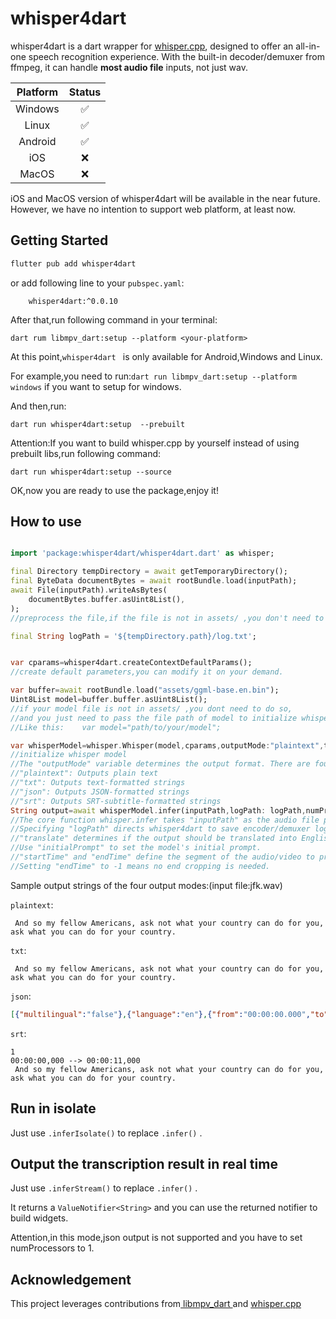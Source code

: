 # whisper4dart

whisper4dart is a dart wrapper for [whisper.cpp](https://github.com/ggerganov/whisper.cpp), designed to offer an all-in-one speech recognition experience. With the built-in decoder/demuxer from ffmpeg, it can handle **most audio file** inputs, not just wav.

| Platform | Status |
| :------: | :----: |
| Windows |   ✅   |
|  Linux  |   ✅   |
| Android |   ✅   |
|   iOS   |   ❌   |
|  MacOS  |   ❌   |

iOS and MacOS version of whisper4dart will be available in the near future. However, we have no intention to support web platform, at least now.

## Getting Started

```powershell
flutter pub add whisper4dart
```

or add following line to your `pubspec.yaml`:

```
    whisper4dart:^0.0.10
```

After that,run following command in your terminal:

```
dart rum libmpv_dart:setup --platform <your-platform>
```

At this point,`whisper4dart ` is only available for Android,Windows and Linux.

For example,you need to run:`dart run libmpv_dart:setup --platform windows` if you want to setup for windows.

And then,run:

```
dart run whisper4dart:setup  --prebuilt
```

Attention:If you want to build whisper.cpp by yourself instead of using prebuilt libs,run following command:

```
dart run whisper4dart:setup --source
```

OK,now you are ready to use the package,enjoy it!

## How to use

```dart

import 'package:whisper4dart/whisper4dart.dart' as whisper;

final Directory tempDirectory = await getTemporaryDirectory();
final ByteData documentBytes = await rootBundle.load(inputPath);
await File(inputPath).writeAsBytes(
    documentBytes.buffer.asUint8List(),
);
//preprocess the file,if the file is not in assets/ ,you don't need to use the code above.

final String logPath = '${tempDirectory.path}/log.txt';


var cparams=whisper4dart.createContextDefaultParams();
//create default parameters,you can modify it on your demand.

var buffer=await rootBundle.load("assets/ggml-base.en.bin");
Uint8List model=buffer.buffer.asUint8List();
//if your model file is not in assets/ ,you dont need to do so,
//and you just need to pass the file path of model to initialize whisper.
//Like this:	var model="path/to/your/model";

var whisperModel=whisper.Whisper(model,cparams,outputMode:"plaintext",translate:False,initialPrompt:"",startTime:0,endTime:-1);
//initialize whisper model
//The "outputMode" variable determines the output format. There are four options:
//"plaintext": Outputs plain text
//"txt": Outputs text-formatted strings
//"json": Outputs JSON-formatted strings
//"srt": Outputs SRT-subtitle-formatted strings
String output=await whisperModel.infer(inputPath,logPath: logPath,numProcessors: 1);
//The core function whisper.infer takes "inputPath" as the audio file path (e.g., /tmp/jfk.mp3).
//Specifying "logPath" directs whisper4dart to save encoder/demuxer logs in that directory.
//"translate" determines if the output should be translated into English.
//Use "initialPrompt" to set the model's initial prompt.
//"startTime" and "endTime" define the segment of the audio/video to process (unit: milliseconds).
//Setting "endTime" to -1 means no end cropping is needed.
```

Sample output strings of the four output modes:(input file:jfk.wav)

`plaintext`:

```
 And so my fellow Americans, ask not what your country can do for you, ask what you can do for your country.
```

`txt`:

```
 And so my fellow Americans, ask not what your country can do for you, ask what you can do for your country.
```

`json`:

```json
[{"multilingual":"false"},{"language":"en"},{"from":"00:00:00.000","to":"00:00:11.000","text":" And so my fellow Americans, ask not what your country can do for you, ask what you can do for your country."}]
```

`srt`:

```
1
00:00:00,000 --> 00:00:11,000
 And so my fellow Americans, ask not what your country can do for you, ask what you can do for your country.
```

## Run in isolate

Just use `.inferIsolate()` to replace `.infer()` .

## Output the transcription result in real time

Just use `.inferStream()` to replace `.infer()` .

It returns a `ValueNotifier<String>` and you can use the returned notifier to build widgets.

Attention,in this mode,json output is not supported and you have to set numProcessors to 1.

## Acknowledgement

This project leverages contributions from[ libmpv_dart ](https://github.com/Playboy-Player/libmpv_dart)and [whisper.cpp](https://github.com/ggerganov/whisper.cpp)
